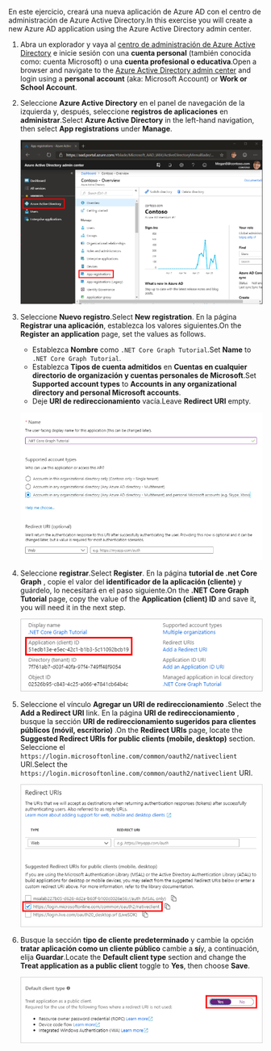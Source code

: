 <!-- markdownlint-disable MD002 MD041 -->

<span data-ttu-id="f39c0-101">En este ejercicio, creará una nueva aplicación de Azure AD con el centro de administración de Azure Active Directory.</span><span class="sxs-lookup"><span data-stu-id="f39c0-101">In this exercise you will create a new Azure AD application using the Azure Active Directory admin center.</span></span>

1. <span data-ttu-id="f39c0-102">Abra un explorador y vaya al [centro de administración de Azure Active Directory](https://aad.portal.azure.com) e inicie sesión con una **cuenta personal** (también conocida como: cuenta Microsoft) o una **cuenta profesional o educativa**.</span><span class="sxs-lookup"><span data-stu-id="f39c0-102">Open a browser and navigate to the [Azure Active Directory admin center](https://aad.portal.azure.com) and login using a **personal account** (aka: Microsoft Account) or **Work or School Account**.</span></span>

1. <span data-ttu-id="f39c0-103">Seleccione **Azure Active Directory** en el panel de navegación de la izquierda y, después, seleccione **registros de aplicaciones** en **administrar**.</span><span class="sxs-lookup"><span data-stu-id="f39c0-103">Select **Azure Active Directory** in the left-hand navigation, then select **App registrations** under **Manage**.</span></span>

    ![<span data-ttu-id="f39c0-104">Una captura de pantalla de los registros de la aplicación</span><span class="sxs-lookup"><span data-stu-id="f39c0-104">A screenshot of the App registrations</span></span> ](./images/aad-portal-app-registrations.png)

1. <span data-ttu-id="f39c0-105">Seleccione **Nuevo registro**.</span><span class="sxs-lookup"><span data-stu-id="f39c0-105">Select **New registration**.</span></span> <span data-ttu-id="f39c0-106">En la página **Registrar una aplicación**, establezca los valores siguientes.</span><span class="sxs-lookup"><span data-stu-id="f39c0-106">On the **Register an application** page, set the values as follows.</span></span>

    - <span data-ttu-id="f39c0-107">Establezca **Nombre** como `.NET Core Graph Tutorial`.</span><span class="sxs-lookup"><span data-stu-id="f39c0-107">Set **Name** to `.NET Core Graph Tutorial`.</span></span>
    - <span data-ttu-id="f39c0-108">Establezca **Tipos de cuenta admitidos** en **Cuentas en cualquier directorio de organización y cuentas personales de Microsoft**.</span><span class="sxs-lookup"><span data-stu-id="f39c0-108">Set **Supported account types** to **Accounts in any organizational directory and personal Microsoft accounts**.</span></span>
    - <span data-ttu-id="f39c0-109">Deje **URI de redireccionamiento** vacía.</span><span class="sxs-lookup"><span data-stu-id="f39c0-109">Leave **Redirect URI** empty.</span></span>

    ![Captura de pantalla de la página registrar una aplicación](./images/aad-register-an-app.png)

1. <span data-ttu-id="f39c0-111">Seleccione **registrar**.</span><span class="sxs-lookup"><span data-stu-id="f39c0-111">Select **Register**.</span></span> <span data-ttu-id="f39c0-112">En la página **tutorial de .net Core Graph** , copie el valor del **identificador de la aplicación (cliente)** y guárdelo, lo necesitará en el paso siguiente.</span><span class="sxs-lookup"><span data-stu-id="f39c0-112">On the **.NET Core Graph Tutorial** page, copy the value of the **Application (client) ID** and save it, you will need it in the next step.</span></span>

    ![Captura de pantalla del identificador de la aplicación del nuevo registro de la aplicación](./images/aad-application-id.png)

1. <span data-ttu-id="f39c0-114">Seleccione el vínculo **Agregar un URI de redireccionamiento** .</span><span class="sxs-lookup"><span data-stu-id="f39c0-114">Select the **Add a Redirect URI** link.</span></span> <span data-ttu-id="f39c0-115">En la página **URI de redireccionamiento** , busque la sección **URI de redireccionamiento sugeridos para clientes públicos (móvil, escritorio)** .</span><span class="sxs-lookup"><span data-stu-id="f39c0-115">On the **Redirect URIs** page, locate the **Suggested Redirect URIs for public clients (mobile, desktop)** section.</span></span> <span data-ttu-id="f39c0-116">Seleccione el `https://login.microsoftonline.com/common/oauth2/nativeclient` URI.</span><span class="sxs-lookup"><span data-stu-id="f39c0-116">Select the `https://login.microsoftonline.com/common/oauth2/nativeclient` URI.</span></span>

    ![Captura de pantalla de la página URI de redireccionamiento](./images/aad-redirect-uris.png)

1. <span data-ttu-id="f39c0-118">Busque la sección **tipo de cliente predeterminado** y cambie la opción **tratar aplicación como un cliente público** cambie a **sí**y, a continuación, elija **Guardar**.</span><span class="sxs-lookup"><span data-stu-id="f39c0-118">Locate the **Default client type** section and change the **Treat application as a public client** toggle to **Yes**, then choose **Save**.</span></span>

    ![Captura de pantalla de la sección tipo de cliente predeterminado](./images/aad-default-client-type.png)
